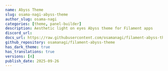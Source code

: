 ```yaml
---
name: Abyss Theme
slug: osama-nagi-abyss-theme
author_slug: osama-nagi
categories: [theme, panel-builder]
description: Aesthetic light on eyes Abyss theme for Filament apps
discord_url:
docs_url: https://raw.githubusercontent.com/osamanagi/filament-abyss-theme/refs/heads/main/README.md
github_repository: osamanagi/filament-abyss-theme
has_dark_theme: true
has_translations: true
versions: [4]
publish_date: 2025-09-26
---
```


